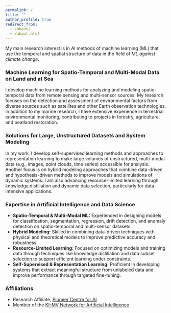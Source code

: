 ```yaml
---
permalink: /
title: ""
author_profile: true
redirect_from: 
  - /about/
  - /about.html
---
```

My main research interest is in AI methods of machine learning (ML) that use the temporal and spatial structure of data in the field of _ML against climate change_.

### Machine Learning for Spatio-Temporal and Multi-Modal Data on Land and at Sea  
I develop machine learning methods for analyzing and modeling spatio-temporal data from remote sensing and multi-sensor sources. My research focuses on the detection and assessment of environmental factors from diverse sources such as satellites and other Earth observation technologies. In addition to my marine research, I have extensive experience in terrestrial environmental monitoring, contributing to projects in forestry, agriculture, and peatland restoration.

### Solutions for Large, Unstructured Datasets and System Modeling  
In my work, I develop self-supervised learning methods and approaches to representation learning to make large volumes of unstructured, multi-modal data (e.g., images, point clouds, time series) accessible for analysis. Another focus is on hybrid modeling approaches that combine data-driven and hypothesis-driven methods to improve models and simulations of dynamic systems. I am also advancing resource-limited learning through knowledge distillation and dynamic data selection, particularly for data-intensive applications.

### Expertise in Artificial Intelligence and Data Science

- **Spatio-Temporal & Multi-Modal ML:** Experienced in designing models for classification, segmentation, regression, drift detection, and anomaly detection on spatio-temporal and multi-sensor datasets.
- **Hybrid Modeling:** Skilled in combining data-driven techniques with physical and theoretical models to improve predictive accuracy and robustness.
- **Resource-Limited Learning:** Focused on optimizing models and training data through techniques like knowledge distillation and data subset selection to support efficient learning under constraints.
- **Self-Supervised & Representation Learning:** Proficient in developing systems that extract meaningful structure from unlabeled data and improve performance through targeted fine-tuning.


### Affiliations
- Research Affiliate, [Pioneer Centre for AI](https://www.aicentre.dk/)
- Member of the [KI-MV Network for Artificial Intelligence](https://www.ki-mv.de/)
